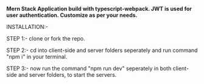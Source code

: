 **Mern Stack Application build with typescript-webpack. JWT is used for user authentication. Customize as per your needs.**

INSTALLATION:-

STEP 1:- clone or fork the repo.

STEP 2:- cd into client-side and server folders seperately and run command "npm i" in your terminal.

STEP 3:- now run the command "npm run dev" seperately in both client-side and server folders, to start the servers.
